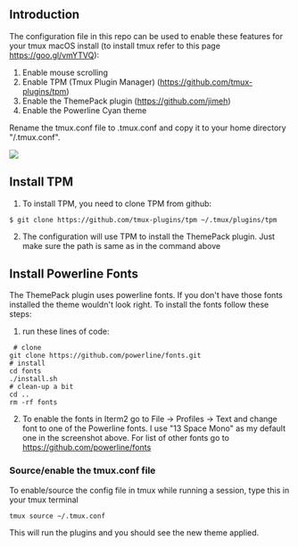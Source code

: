 ## Introduction

The configuration file in this repo can be used to enable these features for your tmux macOS install (to install tmux refer to this page https://goo.gl/vmYTVQ):
1. Enable mouse scrolling 
2. Enable TPM (Tmux Plugin Manager) (https://github.com/tmux-plugins/tpm)
3. Enable the ThemePack plugin (https://github.com/jimeh)
4. Enable the Powerline Cyan theme 

Rename the tmux.conf file to .tmux.conf and copy it to your home directory "/.tmux.conf".

<img src="tmux_config_screenshot.gif" />

## Install TPM

1. To install TPM, you need to clone TPM from github:

```
$ git clone https://github.com/tmux-plugins/tpm ~/.tmux/plugins/tpm
```

2. The configuration will use TPM to install the ThemePack plugin. Just make sure the path is same as in the command above



## Install Powerline Fonts

The ThemePack plugin uses powerline fonts. If you don't have those fonts installed the theme wouldn't look right. To install the fonts follow these steps:

1. run these lines of code:

```
 # clone
git clone https://github.com/powerline/fonts.git
# install
cd fonts
./install.sh
# clean-up a bit
cd ..
rm -rf fonts
```

2. To enable the fonts in Iterm2 go to File -> Profiles -> Text and change font to one of the Powerline fonts. I use "13 Space Mono" as my default one in the screenshot above. For list of other fonts go to https://github.com/powerline/fonts

### Source/enable the tmux.conf file


To enable/source the config file in tmux while running a session, type this in your tmux terminal

```
tmux source ~/.tmux.conf
```

This will run the plugins and you should see the new theme applied.
